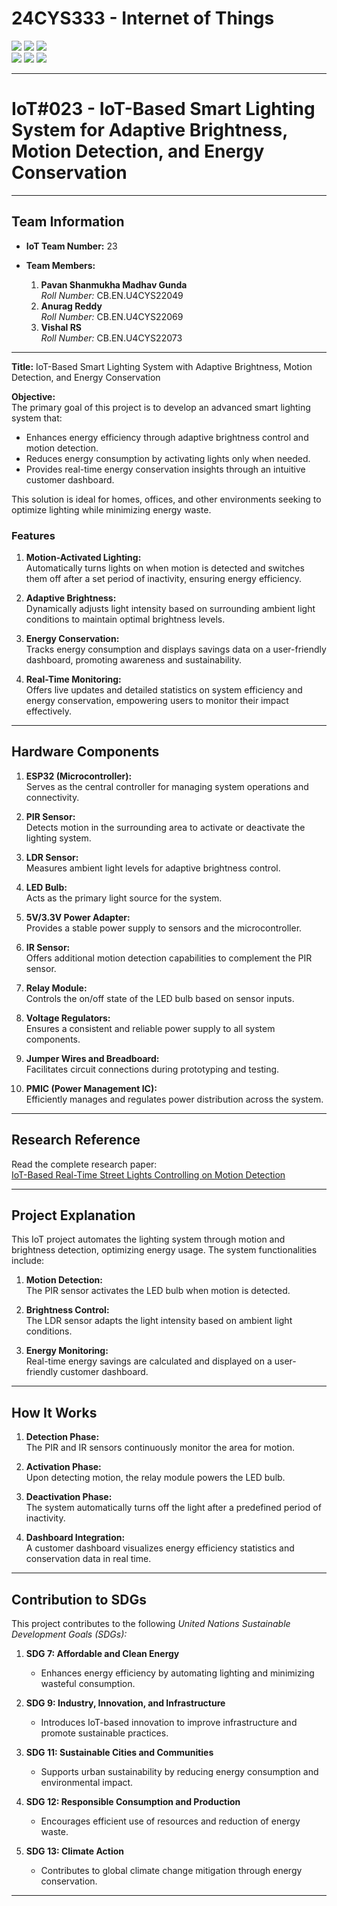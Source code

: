 # 24CYS333 - Internet of Things
![](https://img.shields.io/badge/Batch-22CYS-lightgreen) ![](https://img.shields.io/badge/UG-blue) ![](https://img.shields.io/badge/Subject-IoT-blue)
<br/>
![](https://img.shields.io/badge/Lecture-2-orange) ![](https://img.shields.io/badge/Practical-3-orange) ![](https://img.shields.io/badge/Credits-3-orange) <br/>

---

# IoT#023 - IoT-Based Smart Lighting System for Adaptive Brightness, Motion Detection, and Energy Conservation


---

## Team Information  

- **IoT Team Number:** 23  

- **Team Members:**  
  1. **Pavan Shanmukha Madhav Gunda**  
     *Roll Number:* CB.EN.U4CYS22049  
  2. **Anurag Reddy**  
     *Roll Number:* CB.EN.U4CYS22069  
  3. **Vishal RS**  
     *Roll Number:* CB.EN.U4CYS22073  

---


**Title:** IoT-Based Smart Lighting System with Adaptive Brightness, Motion Detection, and Energy Conservation  

**Objective:**  
The primary goal of this project is to develop an advanced smart lighting system that:  
- Enhances energy efficiency through adaptive brightness control and motion detection.  
- Reduces energy consumption by activating lights only when needed.  
- Provides real-time energy conservation insights through an intuitive customer dashboard.  

This solution is ideal for homes, offices, and other environments seeking to optimize lighting while minimizing energy waste.

### Features  

1. **Motion-Activated Lighting:**  
   Automatically turns lights on when motion is detected and switches them off after a set period of inactivity, ensuring energy efficiency.  

2. **Adaptive Brightness:**  
   Dynamically adjusts light intensity based on surrounding ambient light conditions to maintain optimal brightness levels.  

3. **Energy Conservation:**  
   Tracks energy consumption and displays savings data on a user-friendly dashboard, promoting awareness and sustainability.  

4. **Real-Time Monitoring:**  
   Offers live updates and detailed statistics on system efficiency and energy conservation, empowering users to monitor their impact effectively.  


---

## Hardware Components  

1. **ESP32 (Microcontroller):**  
   Serves as the central controller for managing system operations and connectivity.  

2. **PIR Sensor:**  
   Detects motion in the surrounding area to activate or deactivate the lighting system.  

3. **LDR Sensor:**  
   Measures ambient light levels for adaptive brightness control.  

4. **LED Bulb:**  
   Acts as the primary light source for the system.  

5. **5V/3.3V Power Adapter:**  
   Provides a stable power supply to sensors and the microcontroller.  

6. **IR Sensor:**  
   Offers additional motion detection capabilities to complement the PIR sensor.  

7. **Relay Module:**  
   Controls the on/off state of the LED bulb based on sensor inputs.  

8. **Voltage Regulators:**  
   Ensures a consistent and reliable power supply to all system components.  

9. **Jumper Wires and Breadboard:**  
   Facilitates circuit connections during prototyping and testing.  

10. **PMIC (Power Management IC):**  
    Efficiently manages and regulates power distribution across the system.  


---

## Research Reference  

Read the complete research paper:  
[IoT-Based Real-Time Street Lights Controlling on Motion Detection](https://www.researchgate.net/publication/373680542_IoT_based_Real_Time_Street_Lights_controlling_on_Motion_Detection)  

---

## Project Explanation  

This IoT project automates the lighting system through motion and brightness detection, optimizing energy usage. The system functionalities include:  

1. **Motion Detection:**  
   The PIR sensor activates the LED bulb when motion is detected.  

2. **Brightness Control:**  
   The LDR sensor adapts the light intensity based on ambient light conditions.  

3. **Energy Monitoring:**  
   Real-time energy savings are calculated and displayed on a user-friendly customer dashboard.  

---

## How It Works  

1. **Detection Phase:**  
   The PIR and IR sensors continuously monitor the area for motion.  

2. **Activation Phase:**  
   Upon detecting motion, the relay module powers the LED bulb.  

3. **Deactivation Phase:**  
   The system automatically turns off the light after a predefined period of inactivity.  

4. **Dashboard Integration:**  
   A customer dashboard visualizes energy efficiency statistics and conservation data in real time.  

---

## Contribution to SDGs  

This project contributes to the following *United Nations Sustainable Development Goals (SDGs):*  

1. **SDG 7: Affordable and Clean Energy**  
   - Enhances energy efficiency by automating lighting and minimizing wasteful consumption.  

2. **SDG 9: Industry, Innovation, and Infrastructure**  
   - Introduces IoT-based innovation to improve infrastructure and promote sustainable practices.  

3. **SDG 11: Sustainable Cities and Communities**  
   - Supports urban sustainability by reducing energy consumption and environmental impact.  

4. **SDG 12: Responsible Consumption and Production**  
   - Encourages efficient use of resources and reduction of energy waste.  

5. **SDG 13: Climate Action**  
   - Contributes to global climate change mitigation through energy conservation.  

---
